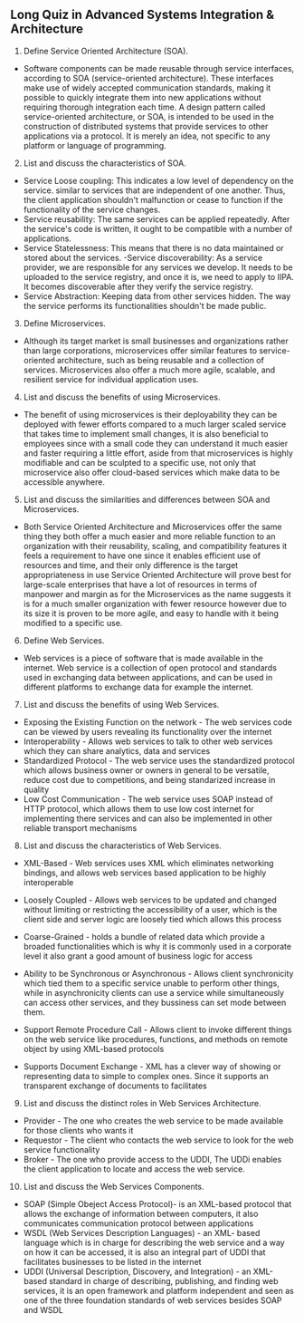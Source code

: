 ## Long Quiz in Advanced Systems Integration & Architecture
1.	Define Service Oriented Architecture (SOA).
-	Software components can be made reusable through service interfaces, according to SOA (service-oriented architecture). These interfaces make use of widely accepted communication standards, making it possible to quickly integrate them into new applications without requiring thorough integration each time.
A design pattern called service-oriented architecture, or SOA, is intended to be used in the construction of distributed systems that provide services to other applications via a protocol. It is merely an idea, not specific to any platform or language of programming.
2.	List and discuss the characteristics of SOA.
- Service Loose coupling: This indicates a low level of dependency on the service. similar to services that are independent of one another. Thus, the client application shouldn't malfunction or cease to function if the functionality of the service changes.
- Service reusability: The same services can be applied repeatedly. After the service's code is written, it ought to be compatible with a number of applications.
- Service Statelessness: This means that there is no data maintained or stored about the services.
-Service discoverability: As a service provider, we are responsible for any services we develop. It needs to be uploaded to the service registry, and once it is, we need to apply to IIPA. It becomes discoverable after they verify the service registry.
- Service Abstraction: Keeping data from other services hidden. The way the service performs its functionalities shouldn't be made public.

3.	Define Microservices.
-	Although its target market is small businesses and organizations rather than large corporations, microservices offer similar features to service-oriented architecture, such as being reusable and a collection of services. Microservices also offer a much more agile, scalable, and resilient service for individual application uses.

4.	List and discuss the benefits of using Microservices.
-	The benefit of using microservices is their deployability they can be deployed with fewer efforts compared to a much larger scaled service that takes time to implement small changes, it is also beneficial to employees since with a small code they can understand it much easier and faster requiring a little effort, aside from that microservices is highly modifiable and can be sculpted to a specific use, not only that microservice also offer cloud-based services which make data to be accessible anywhere.

5.	List and discuss the similarities and differences between SOA and Microservices.
-	Both Service Oriented Architecture and Microservices offer the same thing they both offer a much easier and more reliable function to an organization with their reusability, scaling, and compatibility features it feels a requirement to have one since it enables efficient use of resources and time, and their only difference is the target appropriateness in use Service Oriented Architecture will prove best for large-scale enterprises that have a lot of resources in terms of manpower and margin as for the Microservices as the name suggests it is for a much smaller organization with fewer resource however due to its size it is proven to be more agile, and easy to handle with it being modified to a specific use.

6.	Define Web Services.
-	Web services is a piece of software that is made available in the internet. Web service is a collection of open protocol and standards used in exchanging data between applications, and can be used in different platforms to exchange data for example the internet.

7.	List and discuss the benefits of using Web Services.
-	Exposing the Existing Function on the network - The web services code can be viewed by users revealing its functionality over the internet
-	Interoperability - Allows web services to talk to other web services which they can share analytics, data and services
-	Standardized Protocol - The web service uses the standardized protocol which allows business owner or owners in general to be versatile, reduce cost due to competitions, and being standarized increase in quality
-	Low Cost Communication - The web service uses SOAP instead of HTTP protocol, which allows them to use low cost internet for implementing there services and can also be implemented in other reliable transport mechanisms 

8.	List and discuss the characteristics of Web Services.
-	XML-Based - Web services uses XML which eliminates networking bindings, and allows web services based application to be highly interoperable

-	Loosely Coupled - Allows web services to be updated and changed without limiting or restricting the accessibility of a user, which is the client side and server logic are loosely tied which allows this process
-	Coarse-Grained - holds a bundle of related data which provide a broaded functionalities which is why it is commonly used in a corporate level it also grant a good amount of business logic  for access
-	Ability to be Synchronous or Asynchronous - Allows client synchronicity which tied them to a specific service unable to perform other things, while in asynchronicity clients can use a service while simultaneously can access other services, and they bussiness can set mode between them.
-	Support Remote Procedure Call - Allows client to invoke different things on the web service like procedures, functions, and methods on remote object by using XML-based protocols
-	Supports Document Exchange - XML has a clever way of showing or representing data to simple to complex ones. Since it supports an transparent exchange of documents to facilitates  

9.	List and discuss the distinct roles in Web Services Architecture.
-	Provider - The one who creates the web service to be made available for those clients who wants it
-	Requestor - The client who contacts the web service to look for the web service functionality
-	Broker - The one who provide access to the UDDI, The UDDi enables the client application to locate and access the web service.

10.	List and discuss the Web Services Components.
-	SOAP (Simple Obeject Access Protocol)- is an XML-based protocol that allows the exchange of information between computers, it also communicates communication protocol between applications
-	WSDL (Web Services Description Languages) -  an XML- based language which is in charge for describing the web service and a way on how it can be accessed, it is also an integral part of UDDI that facilitates businesses to be listed in the internet
-	UDDI (Universal Description, Discovery, and Integration) - an XML-based standard in charge of describing, publishing, and finding web services, it is an open framework and platform independent and seen as one of the three foundation standards of web services besides SOAP and WSDL








